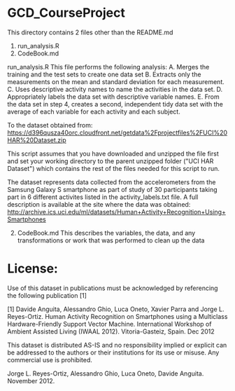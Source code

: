 GCD_CourseProject
=================
This directory contains 2 files other than the README.md <br>
1. run_analysis.R
2. CodeBook.md

run_analysis.R
This file performs the following analysis:
A. Merges the training and the test sets to create one data set 
B. Extracts only the measurements on the mean and standard deviation for each measurement.
C. Uses descriptive activity names to name the activities in the data set.
D. Appropriately labels the data set with descriptive variable names.
E. From the data set in step 4, creates a second, independent tidy data set with the average of each variable for each activity and each subject.

To the dataset obtained from: 
https://d396qusza40orc.cloudfront.net/getdata%2Fprojectfiles%2FUCI%20HAR%20Dataset.zip 

This script assumes that you have downloaded and unzipped the file first and set your working directory to the parent unzipped folder ("UCI HAR Dataset") which contains the rest of the files needed for this script to run.

The dataset represents data collected from the accelerometers from the Samsung Galaxy S smartphone as part of study of 30 participants taking part in 6 different activites listed in the activity_labels.txt file. A full description is available at the site where the data was obtained: 
http://archive.ics.uci.edu/ml/datasets/Human+Activity+Recognition+Using+Smartphones 


2. CodeBook.md
This describes the variables, the data, and any transformations or work that was performed to clean up the data

License:
========
Use of this dataset in publications must be acknowledged by referencing the following publication [1] 

[1] Davide Anguita, Alessandro Ghio, Luca Oneto, Xavier Parra and Jorge L. Reyes-Ortiz. Human Activity Recognition on Smartphones using a Multiclass Hardware-Friendly Support Vector Machine. International Workshop of Ambient Assisted Living (IWAAL 2012). Vitoria-Gasteiz, Spain. Dec 2012

This dataset is distributed AS-IS and no responsibility implied or explicit can be addressed to the authors or their institutions for its use or misuse. Any commercial use is prohibited.

Jorge L. Reyes-Ortiz, Alessandro Ghio, Luca Oneto, Davide Anguita. November 2012.
